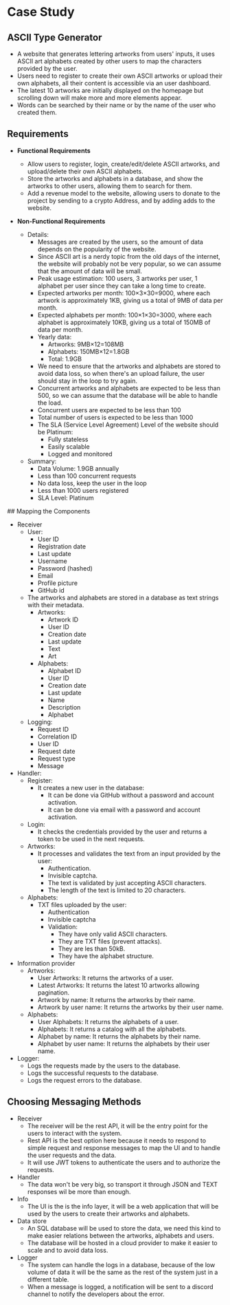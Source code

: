 # Case Study

## ASCII Type Generator

- A website that generates lettering artworks from users' inputs, it uses ASCII art alphabets created by other users to map the characters provided by the user.
- Users need to register to create their own ASCII artworks or upload their own alphabets, all their content is accessible via an user dashboard.
- The latest 10 artworks are initially displayed on the homepage but scrolling down will make more and more elements appear.
- Words can be searched by their name or by the name of the user who created them.

## Requirements

- **Functional Requirements**

  - Allow users to register, login, create/edit/delete ASCII artworks, and upload/delete their own ASCII alphabets.
  - Store the artworks and alphabets in a database, and show the artworks to other users, allowing them to search for them.
  - Add a revenue model to the website, allowing users to donate to the project by sending to a crypto Address, and by adding adds to the website.

- **Non-Functional Requirements**

  - Details:
    - Messages are created by the users, so the amount of data depends on the popularity of the website.
    - Since ASCII art is a nerdy topic from the old days of the internet, the website will probably not be very popular, so we can assume that the amount of data will be small.
    - Peak usage estimation: 100 users, 3 artworks per user, 1 alphabet per user since they can take a long time to create.
    - Expected artworks per month: 100×3×30=9000, where each artwork is approximately 1KB, giving us a total of 9MB of data per month.
    - Expected alphabets per month: 100×1×30=3000, where each alphabet is approximately 10KB, giving us a total of 150MB of data per month.
    - Yearly data:
      - Artworks: 9MB×12=108MB
      - Alphabets: 150MB×12=1.8GB
      - Total: 1.9GB
    - We need to ensure that the artworks and alphabets are stored to avoid data loss, so when there's an upload failure, the user should stay in the loop to try again.
    - Concurrent artworks and alphabets are expected to be less than 500, so we can assume that the database will be able to handle the load.
    - Concurrent users are expected to be less than 100
    - Total number of users is expected to be less than 1000
    - The SLA (Service Level Agreement) Level of the website should be Platinum:
      - Fully stateless
      - Easily scalable
      - Logged and monitored
  - Summary:
    - Data Volume: 1.9GB annually
    - Less than 100 concurrent requests
    - No data loss, keep the user in the loop
    - Less than 1000 users registered
    - SLA Level: Platinum

## Mapping the Components

- Receiver
  - User:
    - User ID
    - Registration date
    - Last update
    - Username
    - Password (hashed)
    - Email
    - Profile picture
    - GitHub id
  - The artworks and alphabets are stored in a database as text strings with their metadata.
    - Artworks:
      - Artwork ID
      - User ID
      - Creation date
      - Last update
      - Text
      - Art
    - Alphabets:
      - Alphabet ID
      - User ID
      - Creation date
      - Last update
      - Name
      - Description
      - Alphabet
  - Logging:
    - Request ID
    - Correlation ID
    - User ID
    - Request date
    - Request type
    - Message
- Handler:
  - Register:
    - It creates a new user in the database:
      - It can be done via GitHub without a password and account activation.
      - It can be done via email with a password and account activation.
  - Login:
    - It checks the credentials provided by the user and returns a token to be used in the next requests.
  - Artworks:
    - It processes and validates the text from an input provided by the user:
      - Authentication.
      - Invisible captcha.
      - The text is validated by just accepting ASCII characters.
      - The length of the text is limited to 20 characters.
  - Alphabets:
    - TXT files uploaded by the user:
      - Authentication
      - Invisible captcha
      - Validation:
        - They have only valid ASCII characters.
        - They are TXT files (prevent attacks).
        - They are les than 50kB.
        - They have the alphabet structure.
- Information provider
  - Artworks:
    - User Artworks: It returns the artworks of a user.
    - Latest Artworks: It returns the latest 10 artworks allowing pagination.
    - Artwork by name: It returns the artworks by their name.
    - Artwork by user name: It returns the artworks by their user name.
  - Alphabets:
    - User Alphabets: It returns the alphabets of a user.
    - Alphabets: It returns a catalog with all the alphabets.
    - Alphabet by name: It returns the alphabets by their name.
    - Alphabet by user name: It returns the alphabets by their user name.
- Logger:
  - Logs the requests made by the users to the database.
  - Logs the successful requests to the database.
  - Logs the request errors to the database.

## Choosing Messaging Methods

- Receiver
  - The receiver will be the rest API, it will be the entry point for the users to interact with the system.
  - Rest API is the best option here because it needs to respond to simple request and response messages to map the UI and to handle the user requests and the data.
  - It will use JWT tokens to authenticate the users and to authorize the requests.
- Handler
  - The data won't be very big, so transport it through JSON and TEXT responses wil be more than enough.
- Info
  - The UI is the is the info layer, it will be a web application that will be used by the users to create their artworks and alphabets.
- Data store
  - An SQL database will be used to store the data, we need this kind to make easier relations between the artworks, alphabets and users.
  - The database will be hosted in a cloud provider to make it easier to scale and to avoid data loss.
- Logger
  - The system can handle the logs in a database, because of the low volume of data it will be the same as the rest of the system just in a different table.
  - When a message is logged, a notification will be sent to a discord channel to notify the developers about the error.
